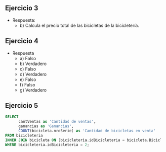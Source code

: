 ## Ejercicio 3
* Respuesta: 
  - b) Calcula el precio total de las bicicletas de la bicicletería. 

## Ejercicio 4
* Respuesta
  - a) Falso
  - b) Verdadero
  - c) Falso
  - d) Verdadero
  - e) Falso
  - f) Falso
  - g) Verdadero


## Ejercicio 5

```sql
SELECT 
      cantVentas as 'Cantidad de ventas', 
      ganancias as 'Ganancias',
      COUNT(bicicleta.nroSerie) as 'Cantidad de bicicletas en venta'
FROM bicicleteria
INNER JOIN bicicleta ON (bicicleteria.idBicicleteria = bicicleta.Bicicleteria_idBicicleteria)
WHERE bicicleteria.idBicicleteria = 2;
```
